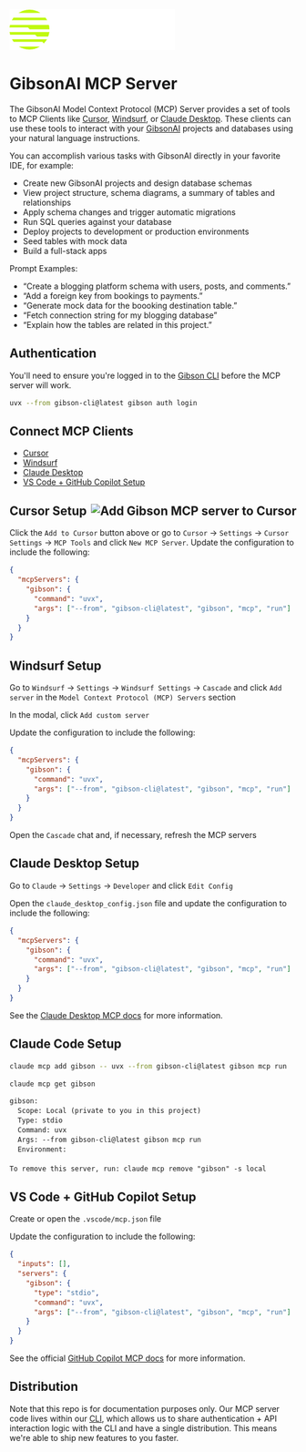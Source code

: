 
[![GibsonAI](./assets/gibsonai-logo.png)](https://gibsonai.com/)

# GibsonAI MCP Server

The GibsonAI Model Context Protocol (MCP) Server provides a set of tools to MCP Clients like [Cursor](https://www.cursor.com/), [Windsurf](https://windsurf.com/editor), or [Claude Desktop](https://claude.ai/download). These clients can use these tools to interact with your [GibsonAI](https://app.gibsonai.com/) projects and databases using your natural language instructions.

You can accomplish various tasks with GibsonAI directly in your favorite IDE, for example:

* Create new GibsonAI projects and design database schemas
* View project structure, schema diagrams, a summary of tables and relationships
* Apply schema changes and trigger automatic migrations
* Run SQL queries against your database
* Deploy projects to development or production environments
* Seed tables with mock data
* Build a full-stack apps

Prompt Examples:

- “Create a blogging platform schema with users, posts, and comments.”
- “Add a foreign key from bookings to payments.”
- “Generate mock data for the boooking destination table.”
- “Fetch connection string for my blogging database”
- “Explain how the tables are related in this project.”

## Authentication

You'll need to ensure you're logged in to the [Gibson CLI](https://pypi.org/project/gibson-cli/) before the MCP server will work.

```sh
uvx --from gibson-cli@latest gibson auth login
```

## Connect MCP Clients

- [Cursor](#cursor-setup)
- [Windsurf](#windsurf-setup)
- [Claude Desktop](#claude-desktop-setup)
- [VS Code + GitHub Copilot Setup](#vs-code--github-copilot-setup)


## Cursor Setup <a href="https://dub.sh/gibson-mcp"><img src="https://cursor.com/deeplink/mcp-install-dark.png" alt="Add Gibson MCP server to Cursor" height="32px" align="right" /></a>

Click the `Add to Cursor` button above or go to `Cursor` → `Settings` → `Cursor Settings` → `MCP Tools` and click `New MCP Server`. Update the configuration to include the following:

```json
{
  "mcpServers": {
    "gibson": {
      "command": "uvx",
      "args": ["--from", "gibson-cli@latest", "gibson", "mcp", "run"]
    }
  }
}
```

## Windsurf Setup

Go to `Windsurf` → `Settings` → `Windsurf Settings` → `Cascade` and click `Add server` in the `Model Context Protocol (MCP) Servers` section

In the modal, click `Add custom server`

Update the configuration to include the following:

```json
{
  "mcpServers": {
    "gibson": {
      "command": "uvx",
      "args": ["--from", "gibson-cli@latest", "gibson", "mcp", "run"]
    }
  }
}
```

Open the `Cascade` chat and, if necessary, refresh the MCP servers

## Claude Desktop Setup

Go to `Claude` → `Settings` → `Developer` and click `Edit Config`

Open the `claude_desktop_config.json` file and update the configuration to include the following:

```json
{
  "mcpServers": {
    "gibson": {
      "command": "uvx",
      "args": ["--from", "gibson-cli@latest", "gibson", "mcp", "run"]
    }
  }
}
```

See the [Claude Desktop MCP docs](https://modelcontextprotocol.io/quickstart/user) for more information.

## Claude Code Setup

```sh
claude mcp add gibson -- uvx --from gibson-cli@latest gibson mcp run
```

```sh
claude mcp get gibson
```

```txt
gibson:
  Scope: Local (private to you in this project)
  Type: stdio
  Command: uvx
  Args: --from gibson-cli@latest gibson mcp run
  Environment:

To remove this server, run: claude mcp remove "gibson" -s local
```

## VS Code + GitHub Copilot Setup

Create or open the `.vscode/mcp.json` file

Update the configuration to include the following:

```json
{
  "inputs": [],
  "servers": {
    "gibson": {
      "type": "stdio",
      "command": "uvx",
      "args": ["--from", "gibson-cli@latest", "gibson", "mcp", "run"]
    }
  }
}
```

See the official [GitHub Copilot MCP docs](https://docs.github.com/en/copilot/customizing-copilot/extending-copilot-chat-with-mcp#configuring-mcp-servers-in-visual-studio-code) for more information.

## Distribution

Note that this repo is for documentation purposes only. Our MCP server code lives within our [CLI](https://pypi.org/project/gibson-cli/), which allows us to share authentication + API interaction logic with the CLI and have a single distribution. This means we're able to ship new features to you faster.
